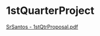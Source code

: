 # 1stQuarterProject
[SrSantos - 1stQtrProposal.pdf](https://github.com/cecsantos/1stQuarterProject/files/9630368/SrSantos.-.1stQtrProposal.pdf)
